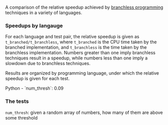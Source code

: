 
A comparison of the relative speedup achieved by [branchless programming](https://dev.to/jobinrjohnson/branchless-programming-does-it-really-matter-20j4) techniques in a variety of languages.


### Speedups by langauge
For each language and test pair, the relative speedup is given as `t_branched/t_branchless`, where `t_branched` is the CPU time taken by the branched implementation, and `t_branchless` is the time taken by the branchless implementation.
Numbers greater than one imply branchless techniques result in a speedup, while numbers less than one imply a slowdown due to branchless techniques.

Results are organized by programming language, under which the relative speedup is given for each test.

<results start here>
Python
- `num_thresh`: 0.09

<results end here>

<you should autogenerate a plot on run>
<bar plot with up and down bars around ratio=1>
<generate plot, capture as file, then link to file name in README>

### The tests
`num_thresh`: given a random array of numbers, how many of them are above some threshold

